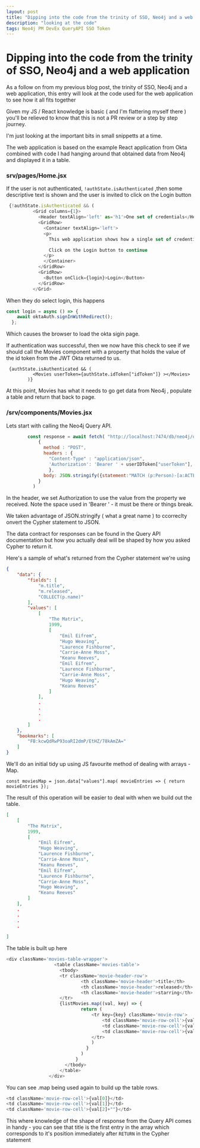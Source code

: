 ```yaml
---
layout: post
title: "Dipping into the code from the trinity of SSO, Neo4j and a web application "
description: "looking at the code"
tags: Neo4j PM DevEx QueryAPI SSO Token
---
```


# Dipping into the code from the trinity of SSO, Neo4j and a web application

As a follow on from my previous blog post, the trinity of SSO, Neo4j and a web application, this entry will look at the code used for the web application to see how it all fits together

 Given my JS / React knowledge is basic ( and I'm flattering myself there ) you'll be relieved to know that this is not a PR review or a step by step journey.

 I'm just looking at the important bits in small snippetts at a time.

 The web application is based on the example React application from Okta combined with code I had hanging around that obtained data from Neo4j and displayed it in a table.

### srv/pages/Home.jsx

If the user is not authenticated, ```!authState.isAuthenticated```      ,then some descriptive text is shown and the user is invited to click on the Login button

```Javascript
 {!authState.isAuthenticated && (
          <Grid columns={1}>
            <Header textAlign='left' as='h1'>One set of credentials</Header>
            <GridRow>
              <Container textAlign='left'>
              <p>
                This web application shows how a single set of credentials can be used to control access to the web application itself and obtain information from Neo4j to populate table.

                Click on the Login button to continue
              </p>
              </Container>
            </GridRow>
            <GridRow>
              <Button onClick={login}>Login</Button>
            </GridRow>
          </Grid>
```

When they do select login, this happens

```Javascript
const login = async () => {
    await oktaAuth.signInWithRedirect();
  };
```

Which causes the browser to load the okta sigin page.

If authentication was successful, then we now have this check to see if we should call the Movies component with a property that holds the value of the id token from the JWT Okta returned to us.

```
 {authState.isAuthenticated && (
          <Movies userToken={authState.idToken["idToken"]} ></Movies>
        )}

```

At this point, Movies has what it needs to go get data from Neo4j , populate a table and return that back to page.

### /srv/components/Movies.jsx

Lets start with calling the Neo4j Query API.

```Javascript
        const response = await fetch( "http://localhost:7474/db/neo4j/query/v2" ,
            {
              method : "POST",
              headers : {
                "Content-Type" : "application/json",
                'Authorization': 'Bearer ' + userIDToken["userToken"],
                },
              body: JSON.stringify({statement:"MATCH (p:Person)-[a:ACTED_IN]->(m:Movie) RETURN m.title, m.released, COLLECT(p.name) LIMIT 10"})
            }
          )
```

In the header, we set Authorization to use the value from the property we received.  Note the space used in 'Bearer ' - it must be there or things break.

We taken advantage of JSON.stringify ( what a great name ) to ccorreclty onvert the Cypher statement to JSON.  

The data contract for responses can be found in the Query API documentation but how you actually deal will be shaped by how you asked Cypher to return it.

Here's a sample of what's returned from the Cypher statement we're using

```JSON
{
    "data": {
        "fields": [
            "m.title",
            "m.released",
            "COLLECT(p.name)"
        ],
        "values": [
            [
                "The Matrix",
                1999,
                [
                    "Emil Eifrem",
                    "Hugo Weaving",
                    "Laurence Fishburne",
                    "Carrie-Anne Moss",
                    "Keanu Reeves",
                    "Emil Eifrem",
                    "Laurence Fishburne",
                    "Carrie-Anne Moss",
                    "Hugo Weaving",
                    "Keanu Reeves"
                ]
            ],
            .
            .
            .
            .
        ]
    },
    "bookmarks": [
        "FB:kcwQdRwP93oaRI2dmP/EtHZ/78kAmZA="
    ]
}

```

We'll do an initial tidy up using JS favourite method of dealing with arrays - Map.

```
const moviesMap = json.data["values"].map( movieEntries => { return movieEntries });
```

The result of this operation will be easier to deal with when we build out the table.

```JSON
[
    [
        "The Matrix",
        1999,
        [
            "Emil Eifrem",
            "Hugo Weaving",
            "Laurence Fishburne",
            "Carrie-Anne Moss",
            "Keanu Reeves",
            "Emil Eifrem",
            "Laurence Fishburne",
            "Carrie-Anne Moss",
            "Hugo Weaving",
            "Keanu Reeves"
        ]
    ],
    .
    .
    .
    .

]
```

The table is built up here

```Javascript
<div className='movies-table-wrapper'>
                  <table className='movies-table'>
                    <tbody>
                    <tr className='movie-header-row'>
                            <th className='movie-header'>title</th>
                            <th className='movie-header'>released</th>
                            <th className='movie-header'>starring</th>
                    </tr>
                    {listMovies.map((val, key) => {
                            return (
                                <tr key={key} className='movie-row'>
                                    <td className='movie-row-cell'>{val[0]}</td>
                                    <td className='movie-row-cell'>{val[1]}</td>
                                    <td className='movie-row-cell'>{val[2]+""}</td>
                                </tr>
                                )
                              }
                            )
                          }
                      </tbody>
                    </table>
                </div>
```

You can see .map being used again to build up the table rows.

```Javascript
<td className='movie-row-cell'>{val[0]}</td>
<td className='movie-row-cell'>{val[1]}</td>
<td className='movie-row-cell'>{val[2]+""}</td>
```

This where knowledge of the shape of response from the Query API comes in handy - you can see that title is the first entry in the array which corresponds to it's position immediately after ``` RETURN ``` in the Cypher statement
